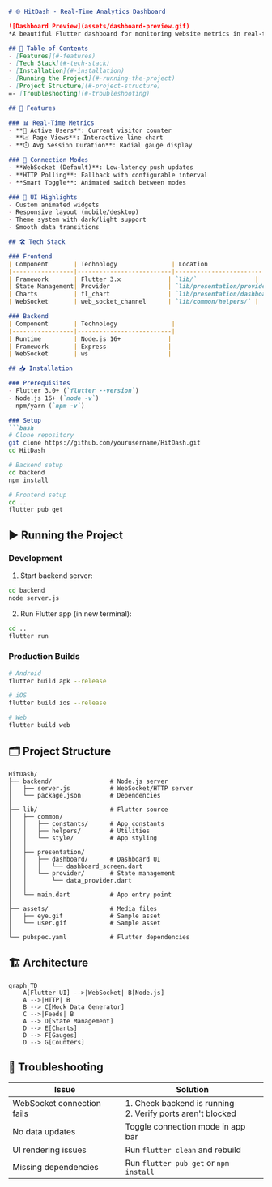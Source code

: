 
```markdown
# 🌐 HitDash - Real-Time Analytics Dashboard

![Dashboard Preview](assets/dashboard-preview.gif)  
*A beautiful Flutter dashboard for monitoring website metrics in real-time*

## 📌 Table of Contents
- [Features](#-features)
- [Tech Stack](#-tech-stack)
- [Installation](#-installation)
- [Running the Project](#-running-the-project)
- [Project Structure](#-project-structure)
=- [Troubleshooting](#-troubleshooting)

## 🚀 Features

### 📊 Real-Time Metrics
- **👥 Active Users**: Current visitor counter
- **📈 Page Views**: Interactive line chart
- **⏱️ Avg Session Duration**: Radial gauge display

### 🔌 Connection Modes
- **WebSocket (Default)**: Low-latency push updates
- **HTTP Polling**: Fallback with configurable interval
- **Smart Toggle**: Animated switch between modes

### 🎨 UI Highlights
- Custom animated widgets
- Responsive layout (mobile/desktop)
- Theme system with dark/light support
- Smooth data transitions

## 🛠 Tech Stack

### Frontend
| Component       | Technology               | Location               |
|-----------------|--------------------------|------------------------|
| Framework       | Flutter 3.x             | `lib/`                |
| State Management| Provider                | `lib/presentation/provider/` |
| Charts          | fl_chart                | `lib/presentation/dashboard/` |
| WebSocket       | web_socket_channel      | `lib/common/helpers/` |

### Backend
| Component       | Technology               |
|-----------------|--------------------------|
| Runtime         | Node.js 16+             |
| Framework       | Express                 |
| WebSocket       | ws                      |

## 📥 Installation

### Prerequisites
- Flutter 3.0+ (`flutter --version`)
- Node.js 16+ (`node -v`)
- npm/yarn (`npm -v`)

### Setup
```bash
# Clone repository
git clone https://github.com/yourusername/HitDash.git
cd HitDash

# Backend setup
cd backend
npm install

# Frontend setup
cd ..
flutter pub get
```

## ▶️ Running the Project

### Development
1. Start backend server:
```bash
cd backend
node server.js
```

2. Run Flutter app (in new terminal):
```bash
cd ..
flutter run
```

### Production Builds
```bash
# Android
flutter build apk --release

# iOS
flutter build ios --release

# Web
flutter build web
```

## 🗂 Project Structure

```
HitDash/
├── backend/                # Node.js server
│   ├── server.js           # WebSocket/HTTP server
│   └── package.json        # Dependencies
│
├── lib/                    # Flutter source
│   ├── common/             
│   │   ├── constants/      # App constants
│   │   ├── helpers/        # Utilities
│   │   └── style/          # App styling
│   │
│   ├── presentation/
│   │   ├── dashboard/      # Dashboard UI
│   │   │   └── dashboard_screen.dart
│   │   └── provider/       # State management
│   │       └── data_provider.dart
│   │
│   └── main.dart           # App entry point
│
├── assets/                 # Media files
│   ├── eye.gif             # Sample asset
│   └── user.gif            # Sample asset
│
└── pubspec.yaml            # Flutter dependencies
```


## 🏗 Architecture

```mermaid
graph TD
    A[Flutter UI] -->|WebSocket| B[Node.js]
    A -->|HTTP| B
    B --> C[Mock Data Generator]
    C -->|Feeds| B
    A --> D[State Management]
    D --> E[Charts]
    D --> F[Gauges]
    D --> G[Counters]
```

## 🐛 Troubleshooting

| Issue                      | Solution                                  |
|----------------------------|-------------------------------------------|
| WebSocket connection fails | 1. Check backend is running<br>2. Verify ports aren't blocked |
| No data updates            | Toggle connection mode in app bar         |
| UI rendering issues        | Run `flutter clean` and rebuild           |
| Missing dependencies       | Run `flutter pub get` or `npm install`    |

